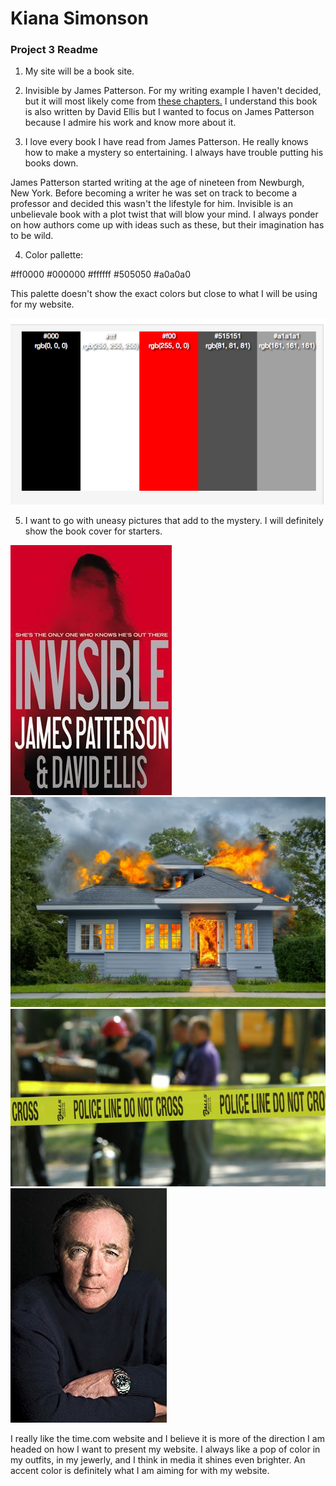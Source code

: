 
# Kiana Simonson

### Project 3 Readme


  1. My site will be a book site.

  2. Invisible by James Patterson. For my writing example I haven't decided, but it will most likely come from
  [these chapters.](http://www.jamespatterson.com/books/invisible#excerpts)
  I understand this book is also written by David Ellis but I wanted to focus on James Patterson because I admire his work and know more about it.


  3. I love every book I have read from James Patterson. He really knows how to make a mystery so entertaining. I always have trouble putting his books down.

  James Patterson started writing at the age of nineteen from Newburgh, New York. Before becoming a writer he was set on track to become a professor and decided this wasn't the lifestyle for him. Invisible is an unbelievale book with a plot twist that will blow your mind. I always ponder on how authors come up with ideas such as these, but their imagination has to be wild.

  4. Color pallette:

  #ff0000  #000000  #ffffff  #505050 #a0a0a0

  This palette doesn't show the exact colors but close to what I will be using for my website.

  ![Screenshot Of my Directory](./images/colorpalette.png)

  5. I want to go with uneasy pictures that add to the mystery. I will definitely show the book cover for starters.

  ![Screenshot Of my Directory](./images/bookcover.jpg)
  ![Screenshot Of my Directory](./images/burninghouse.jpg)
  ![Screenshot Of my Directory](./images/crimescene.jpg)
  ![Screenshot Of my Directory](./images/james.jpg)


I really like the time.com website and I believe it is more of the direction I am headed on how I want to present my website. I always like a pop of color in my outfits, in my jewerly, and I think in media it shines even brighter. An accent color is definitely what I am aiming for with my website.
